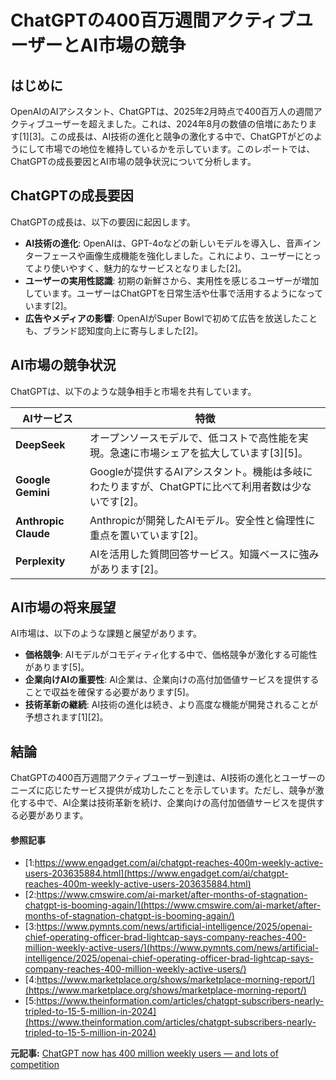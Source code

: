 # ChatGPTの400百万週間アクティブユーザーとAI市場の競争

## はじめに

OpenAIのAIアシスタント、ChatGPTは、2025年2月時点で400百万人の週間アクティブユーザーを超えました。これは、2024年8月の数値の倍増にあたります[1][3]。この成長は、AI技術の進化と競争の激化する中で、ChatGPTがどのようにして市場での地位を維持しているかを示しています。このレポートでは、ChatGPTの成長要因とAI市場の競争状況について分析します。

## ChatGPTの成長要因

ChatGPTの成長は、以下の要因に起因します。

- **AI技術の進化**: OpenAIは、GPT-4oなどの新しいモデルを導入し、音声インターフェースや画像生成機能を強化しました。これにより、ユーザーにとってより使いやすく、魅力的なサービスとなりました[2]。
- **ユーザーの実用性認識**: 初期の新鮮さから、実用性を感じるユーザーが増加しています。ユーザーはChatGPTを日常生活や仕事で活用するようになっています[2]。
- **広告やメディアの影響**: OpenAIがSuper Bowlで初めて広告を放送したことも、ブランド認知度向上に寄与しました[2]。

## AI市場の競争状況

ChatGPTは、以下のような競争相手と市場を共有しています。

| AIサービス | 特徴 |
|------------|------|
| **DeepSeek** | オープンソースモデルで、低コストで高性能を実現。急速に市場シェアを拡大しています[3][5]。 |
| **Google Gemini** | Googleが提供するAIアシスタント。機能は多岐にわたりますが、ChatGPTに比べて利用者数は少ないです[2]。 |
| **Anthropic Claude** | Anthropicが開発したAIモデル。安全性と倫理性に重点を置いています[2]。 |
| **Perplexity** | AIを活用した質問回答サービス。知識ベースに強みがあります[2]。 |

## AI市場の将来展望

AI市場は、以下のような課題と展望があります。

- **価格競争**: AIモデルがコモディティ化する中で、価格競争が激化する可能性があります[5]。
- **企業向けAIの重要性**: AI企業は、企業向けの高付加価値サービスを提供することで収益を確保する必要があります[5]。
- **技術革新の継続**: AI技術の進化は続き、より高度な機能が開発されることが予想されます[1][2]。

## 結論

ChatGPTの400百万週間アクティブユーザー到達は、AI技術の進化とユーザーのニーズに応じたサービス提供が成功したことを示しています。ただし、競争が激化する中で、AI企業は技術革新を続け、企業向けの高付加価値サービスを提供する必要があります。

#### 参照記事
- [1:https://www.engadget.com/ai/chatgpt-reaches-400m-weekly-active-users-203635884.html](https://www.engadget.com/ai/chatgpt-reaches-400m-weekly-active-users-203635884.html)
- [2:https://www.cmswire.com/ai-market/after-months-of-stagnation-chatgpt-is-booming-again/](https://www.cmswire.com/ai-market/after-months-of-stagnation-chatgpt-is-booming-again/)
- [3:https://www.pymnts.com/news/artificial-intelligence/2025/openai-chief-operating-officer-brad-lightcap-says-company-reaches-400-million-weekly-active-users/](https://www.pymnts.com/news/artificial-intelligence/2025/openai-chief-operating-officer-brad-lightcap-says-company-reaches-400-million-weekly-active-users/)
- [4:https://www.marketplace.org/shows/marketplace-morning-report/](https://www.marketplace.org/shows/marketplace-morning-report/)
- [5:https://www.theinformation.com/articles/chatgpt-subscribers-nearly-tripled-to-15-5-million-in-2024](https://www.theinformation.com/articles/chatgpt-subscribers-nearly-tripled-to-15-5-million-in-2024)


**元記事:** [ChatGPT now has 400 million weekly users — and lots of competition](https://www.marketplace.org/2025/02/20/chatgpt-now-has-400-million-weekly-users-and-a-lot-of-competition/)